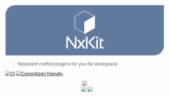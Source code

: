 <img src="docs/nxkit-banner.png">

> Keyboard crafted plugins for you Nx workspace

[![CI](https://github.com/nxkit/nxkit/actions/workflows/ci.yml/badge.svg)](https://github.com/nxkit/nxkit/actions/workflows/ci.yml)
[![Commitizen friendly](https://img.shields.io/badge/commitizen-friendly-brightgreen.svg)](http://commitizen.github.io/cz-cli/)

<p style="text-align: center;">
<img src="https://raw.githubusercontent.com/nrwl/nx/master/images/nx-logo.png" width="100">
<br>
<a href="/packages/playwright" style="margin-left: 1em;"><img src="https://playwright.dev/img/playwright-logo.svg" width="70"></a>
<a href="/packages/style-dictionary"><img src="https://amzn.github.io/style-dictionary/assets/logo.png" width="70"></a>
</p>
